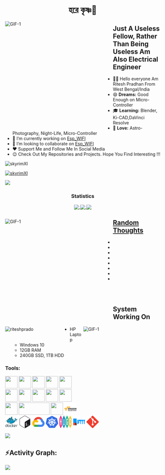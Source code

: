 
<h1 align="center">হরে কৃষ্ণ👋</h1>


<img align="left" alt="GIF-1" width="350px" height="350px" src="https://i0.wp.com/www.latimes.com/projects/la-fi-electricity-solar/static/img/factory_smaller.gif" />

## Just A Useless Fellow, Rather Than Being Useless Am Also Electrical Engineer 
- 👱🏼 Hello everyone Am Ritesh Pradhan From West Bengal/India 
- 😄 **Dreams:** Good Enough on Micro-Controller 
- 🎓 **Learning:** Blender, Ki-CAD,DaVinci Resolve
- 🌱 **Love:** Astro-Photography, Night-Life, Micro-Controller 
- 🔭 I’m currently working on [ Esp_WIFI](https://github.com/skyrimXI/Esp_WIFI)
- 👯 I’m looking to collaborate on [Esp_WIFI](https://github.com/skyrimXI/Esp_WIFI)
- ❤️ Support Me and Follow Me In  Social Media
- 😉 Check Out My Repositories and Projects. Hope You Find Interesting !!!
<p align="left"> <img src="https://komarev.com/ghpvc/?username=skyrimXI&label=Profile%20views&color=0e75b6&style=flat" alt="skyrimXI" /> </p>


<p align="left"> <a href="https://github.com/ryo-ma/github-profile-trophy"><img src="https://github-profile-trophy.vercel.app/?username=skyrimXI&theme=default" alt="skyrimXI" /></a> </p>


<img src="https://user-images.githubusercontent.com/73097560/115834477-dbab4500-a447-11eb-908a-139a6edaec5c.gif"><h3 align="center">Statistics</h3>
<div align="center">
<a href="https://github.com/skyrimXI">
<img align="center" src="http://github-profile-summary-cards.vercel.app/api/cards/stats?username=skyrimXI&theme=transparent" height="180em" />
<img align="center" src="http://github-profile-summary-cards.vercel.app/api/cards/productive-time?username=skyrimXI&theme=transparent" height="180em" />
<img align="center" src="http://github-profile-summary-cards.vercel.app/api/cards/profile-details?username=skyrimXI&theme=transparent" height="180em" />
</div>


<img align="left" alt="GIF-1" width="350px" height="350px" src="https://i.pinimg.com/originals/6d/3b/62/6d3b62999c58625e1f3cbae892256237.png" />

## Random Thoughts
- 
- 
- 
- 
- 
- 
- 
- 
<p><a href="https://www.buymeacoffee.com/riteshprado"> <img align="left" src="https://cdn.buymeacoffee.com/buttons/v2/default-yellow.png" height="50" width="210" alt="riteshprado"/></a></p><br><br>




<img align="right" alt="GIF-1" width="250px" height="250px" src="https://publicdomainvectors.org/photos/johnny_automatic_70s_era_portable_computer.png" />

## System Working On
- HP Laptop
  - Windows 10
  - 12GB RAM
  - 240GB SSD, 1TB HDD
<h3 align="left">Tools:</h3>
<p align="left">
<img src="https://www.svgrepo.com/show/373441/arduino.svg" width="40" height="40"/>
<img src="https://www.svgrepo.com/show/349466/openvpn.svg" width="40" height="40"/>
<img src="https://www.svgrepo.com/show/366598/audacity.svg" width="40" height="40"/>
<img src="https://www.svgrepo.com/show/353488/blender.svg" width="40" height="40"/>
<img src="https://www.svgrepo.com/show/167746/photoshop.svg" width="40" height="40"/>
<img src="https://www.svgrepo.com/show/452204/firefox.svg" width="40" height="40"/>
<img src="https://www.svgrepo.com/show/448236/linux.svg" width="40" height="40"/>
<img src="https://www.svgrepo.com/show/452163/autodesk.svg" width="40" height="40"/>
<img src="https://www.svgrepo.com/show/377992/keepass2.svg" width="40" height="40"/>
<img src="https://www.svgrepo.com/show/444192/brand-kdenlive.svg" width="40" height="40"/>
<img src="https://www.svgrepo.com/show/504676/obsidian.svg" width="40" height="40"/>
<img src="https://seeklogo.com/images/T/tailscale-logo-86A0B25127-seeklogo.com.png" width="100" height="40"/>
<img src="https://www.svgrepo.com/show/377840/wireshark.svg" width="40" height="40"/>
<img src="https://raw.githubusercontent.com/teamedwardforever/Readme-Generator/71f25dd8b98329b168142a6b782a107b75eab178/svg/Skills/Devops/amazonwebservices-original-wordmark.svg" alt="Amazon Web Services" width="40" height="40"/>
<img src="https://raw.githubusercontent.com/teamedwardforever/Readme-Generator/71f25dd8b98329b168142a6b782a107b75eab178/svg/Skills/Devops/docker-original-wordmark.svg" alt="Docker" width="40" height="40"/>
<img src="https://raw.githubusercontent.com/teamedwardforever/Readme-Generator/71f25dd8b98329b168142a6b782a107b75eab178/svg/Skills/Devops/gnu_bash-icon.svg" alt="Gnu Bash" width="40" height="40"/>
<img src="https://raw.githubusercontent.com/teamedwardforever/Readme-Generator/71f25dd8b98329b168142a6b782a107b75eab178/svg/Skills/Devops/google_cloud-icon.svg" alt="Google Cloud" width="40" height="40"/>
<img src="https://raw.githubusercontent.com/teamedwardforever/Readme-Generator/71f25dd8b98329b168142a6b782a107b75eab178/svg/Skills/Devops/kubernetes-icon.svg" alt="Kubernetes" width="40" height="40"/>
<img src="https://raw.githubusercontent.com/teamedwardforever/Readme-Generator/71f25dd8b98329b168142a6b782a107b75eab178/svg/Skills/Static/logos-hugo.svg" alt="Hugo" width="40" height="40"/>
<img src="https://raw.githubusercontent.com/teamedwardforever/Readme-Generator/71f25dd8b98329b168142a6b782a107b75eab178/svg/Skills/Automation/ifttt-ar21.svg" alt="Ifttt" width="40" height="40"/>
<img src="https://raw.githubusercontent.com/teamedwardforever/Readme-Generator/71f25dd8b98329b168142a6b782a107b75eab178/svg/Skills/Other/git-scm-icon.svg" alt="Git" width="40" height="40"/>
</p>



<img src="https://user-images.githubusercontent.com/73097560/115834477-dbab4500-a447-11eb-908a-139a6edaec5c.gif"><h2 align="left">⚡Activity Graph:</h2>
<img align="center" src="https://github-readme-activity-graph.vercel.app/graph?username=skyrimXI&theme=high-contrast"/>

